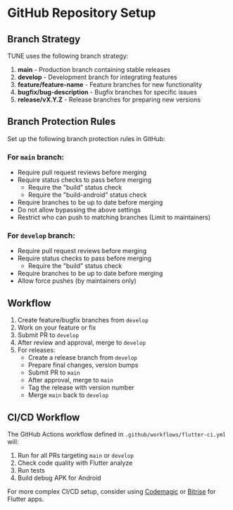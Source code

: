 # GitHub Repository Setup

## Branch Strategy

TUNE uses the following branch strategy:

1. **main** - Production branch containing stable releases
2. **develop** - Development branch for integrating features
3. **feature/feature-name** - Feature branches for new functionality
4. **bugfix/bug-description** - Bugfix branches for specific issues
5. **release/vX.Y.Z** - Release branches for preparing new versions

## Branch Protection Rules

Set up the following branch protection rules in GitHub:

### For `main` branch:

- Require pull request reviews before merging
- Require status checks to pass before merging
  - Require the "build" status check
  - Require the "build-android" status check
- Require branches to be up to date before merging
- Do not allow bypassing the above settings
- Restrict who can push to matching branches (Limit to maintainers)

### For `develop` branch:

- Require pull request reviews before merging
- Require status checks to pass before merging
  - Require the "build" status check
- Require branches to be up to date before merging
- Allow force pushes (by maintainers only)

## Workflow

1. Create feature/bugfix branches from `develop`
2. Work on your feature or fix
3. Submit PR to `develop`
4. After review and approval, merge to `develop`
5. For releases:
   - Create a release branch from `develop`
   - Prepare final changes, version bumps
   - Submit PR to `main`
   - After approval, merge to `main`
   - Tag the release with version number
   - Merge `main` back to `develop`

## CI/CD Workflow

The GitHub Actions workflow defined in `.github/workflows/flutter-ci.yml` will:

1. Run for all PRs targeting `main` or `develop`
2. Check code quality with Flutter analyze
3. Run tests
4. Build debug APK for Android

For more complex CI/CD setup, consider using [Codemagic](https://codemagic.io/) or [Bitrise](https://www.bitrise.io/) for Flutter apps. 